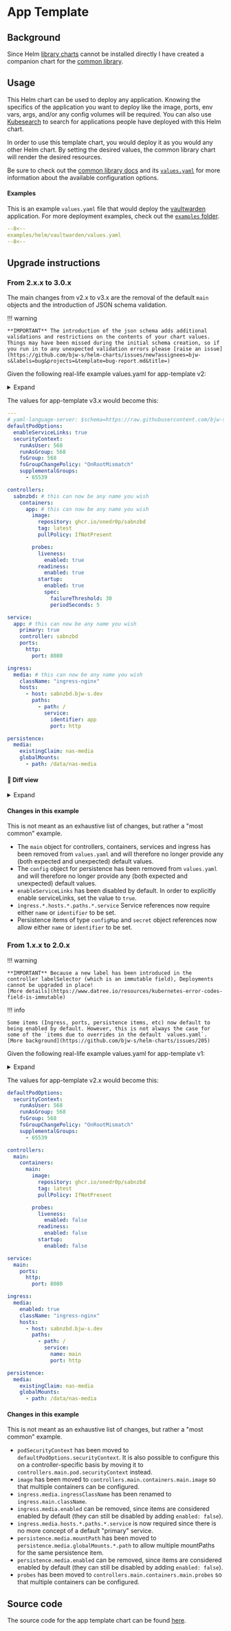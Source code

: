 # App Template

## Background

Since Helm [library charts](https://helm.sh/docs/topics/library_charts/) cannot be
installed directly I have created a companion chart for the [common library](../common-library/index.md).

## Usage

This Helm chart can be used to deploy any application. Knowing the specifics of the application you want to deploy
like the image, ports, env vars, args, and/or any config volumes will be required. You can also use [Kubesearch](https://kubesearch.dev/)
to search for applications people have deployed with this Helm chart.

In order to use this template chart, you would deploy it as you would any other Helm chart.
By setting the desired values, the common library chart will render the desired resources.

Be sure to check out the [common library docs](../common-library/index.md)
and its [`values.yaml`](https://github.com/bjw-s/helm-charts/tree/main/charts/library/common/values.yaml) for
more information about the available configuration options.

#### Examples

This is an example `values.yaml` file that would deploy the [vaultwarden](https://github.com/dani-garcia/vaultwarden)
application. For more deployment examples, check out the [`examples` folder](https://github.com/bjw-s/helm-charts/tree/main/examples/).

```yaml linenums="1"
--8<--
examples/helm/vaultwarden/values.yaml
--8<--
```

## Upgrade instructions

### From 2.x.x to 3.0.x

The main changes from v2.x to v3.x are the removal of the default `main` objects and the introduction of JSON schema validation.

!!! warning

    **IMPORTANT** The introduction of the json schema adds additional validations and restrictions on the contents of your chart values.
    Things may have been missed during the initial schema creation, so if you run in to any unexpected validation errors please [raise an issue](https://github.com/bjw-s/helm-charts/issues/new?assignees=bjw-s&labels=bug&projects=&template=bug-report.md&title=)

Given the following real-life example values.yaml for app-template v2:

<details>
<summary>Expand</summary>

```yaml
---
defaultPodOptions:
  securityContext:
    runAsUser: 568
    runAsGroup: 568
    fsGroup: 568
    fsGroupChangePolicy: "OnRootMismatch"
    supplementalGroups:
      - 65539

controllers:
  main:
    containers:
      main:
        image:
          repository: ghcr.io/onedr0p/sabnzbd
          tag: latest
          pullPolicy: IfNotPresent

service:
  main:
    ports:
      http:
        port: 8080

ingress:
  media:
    enabled: true
    className: "ingress-nginx"
    hosts:
      - host: sabnzbd.bjw-s.dev
        paths:
          - path: /
            service:
              name: main
              port: http

persistence:
  media:
    existingClaim: nas-media
    globalMounts:
      - path: /data/nas-media
```

</details>

The values for app-template v3.x would become this:

```yaml
---
# yaml-language-server: $schema=https://raw.githubusercontent.com/bjw-s/helm-charts/common-3.0.1/charts/library/common/values.schema.json
defaultPodOptions:
  enableServiceLinks: true
  securityContext:
    runAsUser: 568
    runAsGroup: 568
    fsGroup: 568
    fsGroupChangePolicy: "OnRootMismatch"
    supplementalGroups:
      - 65539

controllers:
  sabnzbd: # this can now be any name you wish
    containers:
      app: # this can now be any name you wish
        image:
          repository: ghcr.io/onedr0p/sabnzbd
          tag: latest
          pullPolicy: IfNotPresent

        probes:
          liveness:
            enabled: true
          readiness:
            enabled: true
          startup:
            enabled: true
            spec:
              failureThreshold: 30
              periodSeconds: 5

service:
  app: # this can now be any name you wish
    primary: true
    controller: sabnzbd
    ports:
      http:
        port: 8080

ingress:
  media: # this can now be any name you wish
    className: "ingress-nginx"
    hosts:
      - host: sabnzbd.bjw-s.dev
        paths:
          - path: /
            service:
              identifier: app
              port: http

persistence:
  media:
    existingClaim: nas-media
    globalMounts:
      - path: /data/nas-media
```

#### 🚧 Diff view

<details>
<summary>Expand</summary>

```diff
--- old
+++ new
@@ -1,42 +1,55 @@
---
+# yaml-language-server: $schema=https://raw.githubusercontent.com/bjw-s/helm-charts/common-3.0.1/charts/library/common/values.schema.json
 defaultPodOptions:
+  enableServiceLinks: true
   securityContext:
     runAsUser: 568
     runAsGroup: 568
     fsGroup: 568
     fsGroupChangePolicy: "OnRootMismatch"
     supplementalGroups:
       - 65539

 controllers:
-  main:
+  sabnzbd: # this can now be any name you wish
     containers:
-      main:
+      app: # this can now be any name you wish
         image:
           repository: ghcr.io/onedr0p/sabnzbd
           tag: latest
           pullPolicy: IfNotPresent

+        probes:
+          liveness:
+            enabled: true
+          readiness:
+            enabled: true
+          startup:
+            enabled: true
+            spec:
+              failureThreshold: 30
+              periodSeconds: 5
+
 service:
-  main:
+  app: # this can now be any name you wish
+    controller: sabnzbd
     ports:
       http:
         port: 8080

 ingress:
-  media:
-    enabled: true
+  media: # this can now be any name you wish
     className: "ingress-nginx"
     hosts:
       - host: sabnzbd.bjw-s.dev
         paths:
           - path: /
             service:
-              name: main
+              identifier: app
               port: http

 persistence:
   media:
     existingClaim: nas-media
     globalMounts:
       - path: /data/nas-media

```

</details>

#### Changes in this example

This is not meant as an exhaustive list of changes, but rather a "most common" example.

- The `main` object for controllers, containers, services and ingress has been removed from `values.yaml` and will therefore no longer provide any (both expected and unexpected) default values.
- The `config` object for persistence has been removed from `values.yaml` and will therefore no longer provide any (both expected and unexpected) default values.
- `enableServiceLinks` has been disabled by default. In order to explicitly enable serviceLinks, set the value to `true`.
- `ingress.*.hosts.*.paths.*.service` Service references now require either `name` or `identifier` to be set.
- Persistence items of type `configMap` and `secret` object references now allow either `name` or `identifier` to be set.

### From 1.x.x to 2.0.x

!!! warning

    **IMPORTANT** Because a new label has been introduced in the controller labelSelector (which is an immutable field), Deployments cannot be upgraded in place!
    [More details](https://www.datree.io/resources/kubernetes-error-codes-field-is-immutable)

!!! info

    Some items (Ingress, ports, persistence items, etc) now default to being enabled by default. However, this is not always the case for some of the `items due to overrides in the default `values.yaml`.
    [More background](https://github.com/bjw-s/helm-charts/issues/205)

Given the following real-life example values.yaml for app-template v1:

<details>
<summary>Expand</summary>

```yaml
image:
  repository: ghcr.io/onedr0p/sabnzbd
  tag: latest
  pullPolicy: IfNotPresent

podSecurityContext:
  runAsUser: 568
  runAsGroup: 568
  fsGroup: 568
  fsGroupChangePolicy: "OnRootMismatch"
  supplementalGroups:
    - 65539

service:
  main:
    ports:
      http:
        port: 8080

ingress:
  media:
    enabled: true
    ingressClassName: "ingress-nginx"
    hosts:
      - host: sabnzbd.bjw-s.dev
        paths:
          - path: /

persistence:
  media:
    enabled: true
    existingClaim: nas-media
    globalMounts:
      - path: /data/nas-media

probes:
  liveness:
    enabled: false
  readiness:
    enabled: false
  startup:
    enabled: false
```

</details>

The values for app-template v2.x would become this:

```yaml
defaultPodOptions:
  securityContext:
    runAsUser: 568
    runAsGroup: 568
    fsGroup: 568
    fsGroupChangePolicy: "OnRootMismatch"
    supplementalGroups:
      - 65539

controllers:
  main:
    containers:
      main:
        image:
          repository: ghcr.io/onedr0p/sabnzbd
          tag: latest
          pullPolicy: IfNotPresent

        probes:
          liveness:
            enabled: false
          readiness:
            enabled: false
          startup:
            enabled: false

service:
  main:
    ports:
      http:
        port: 8080

ingress:
  media:
    enabled: true
    className: "ingress-nginx"
    hosts:
      - host: sabnzbd.bjw-s.dev
        paths:
          - path: /
            service:
              name: main
              port: http

persistence:
  media:
    existingClaim: nas-media
    globalMounts:
      - path: /data/nas-media
```

#### Changes in this example

This is not meant as an exhaustive list of changes, but rather a "most common" example.

- `podSecurityContext` has been moved to `defaultPodOptions.securityContext`. It is also possible to configure this on a controller-specific basis by moving it to `controllers.main.pod.securityContext` instead.
- `image` has been moved to `controllers.main.containers.main.image` so that multiple containers can be configured.
- `ingress.media.ingressClassName` has been renamed to `ingress.main.className`.
- `ingress.media.enabled` can be removed, since items are considered enabled by default (they can still be disabled by adding `enabled: false`).
- `ingress.media.hosts.*.paths.*.service` is now required since there is no more concept of a default "primary" service.
- `persistence.media.mountPath` has been moved to `persistence.media.globalMounts.*.path` to allow multiple mountPaths for the same persistence item.
- `persistence.media.enabled` can be removed, since items are considered enabled by default (they can still be disabled by adding `enabled: false`).
- `probes` has been moved to `controllers.main.containers.main.probes` so that multiple containers can be configured.

## Source code

The source code for the app template chart can be found
[here](https://github.com/bjw-s/helm-charts/tree/main/charts/other/app-template).
